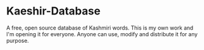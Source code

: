 # Kaeshir-Database
A free, open source database of Kashmiri words. This is my own work and I'm opening it for everyone. Anyone can use, modify and distribute it for any purpose.
